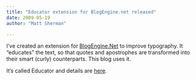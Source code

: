 ```yaml
---
title: "Educator extension for BlogEngine.net released"
date: 2009-05-19
author: "Matt Sherman"

---
```


I’ve created an extension for [BlogEngine.Net](http://www.dotnetblogengine.net/) to improve typography. It “educates” the text, so that quotes and apostrophes are transformed into their smart (curly) counterparts. This blog uses it.

It’s called Educator and details are [here](/BlogEngine/).
